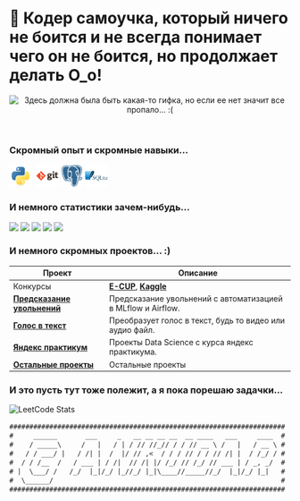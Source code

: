 # 👋 Кодер самоучка, который ничего не боится и не всегда понимает чего он не боится, но продолжает делать О_о!

<div id="header" align="center">
  <img src="https://hackernoon.imgix.net/images/1*-KlOGKrl0EJsPWncAZ6FiQ.gif" width="200" alt="Здесь должна была быть какая-то гифка, но если ее нет значит все пропало... :("/><p>
  <img src="https://komarev.com/ghpvc/?username=Ankudar&style=flat-square&color=blue" alt=""/>
</div>


### Скромный опыт и скромные навыки...

<div>
  <img src="https://github.com/devicons/devicon/blob/master/icons/python/python-original.svg" title="Java" alt="Java" width="40" height="40"/>&nbsp;
  <img src="https://github.com/devicons/devicon/blob/master/icons/git/git-original-wordmark.svg" title="Git" **alt="Git" width="40" height="40"/>
  <img src="https://github.com/devicons/devicon/blob/master/icons/postgresql/postgresql-plain.svg" title="Git" **alt="Git" width="40" height="40"/>
  <img src="https://github.com/devicons/devicon/blob/master/icons/sqlite/sqlite-original-wordmark.svg" title="Git" **alt="Git" width="40" height="40"/>
</div>

### И немного статистики зачем-нибудь...

![](https://github-profile-summary-cards.vercel.app/api/cards/profile-details?username=Ankudar&theme=2077)
![](https://github-profile-summary-cards.vercel.app/api/cards/most-commit-language?username=Ankudar&theme=2077)
![](https://github-profile-summary-cards.vercel.app/api/cards/repos-per-language?username=Ankudar&theme=2077)
![](https://github-profile-summary-cards.vercel.app/api/cards/stats?username=Ankudar&theme=2077)
![](https://github-profile-summary-cards.vercel.app/api/cards/productive-time?username=Ankudar&theme=2077)

### И немного скромных проектов... :)

| Проект                                   | Описание                                                               |
|------------------------------------------|------------------------------------------------------------------------|
| Конкурсы | **[E-CUP](https://github.com/Ankudar/e_cup)**, **[Kaggle](https://github.com/Ankudar/kaggle)**|
| **[Предсказание увольнений](https://github.com/Ankudar/dismissal_predict_v2)** | Предсказание увольнений с автоматизацией в MLflow и Airflow.          |
| **[Голос в текст](https://github.com/Ankudar/whisper_with_ident)**                  | Преобразует голос в текст, будь то видео или аудио файл.                                           |
| **[Яндекс практикум](https://github.com/Ankudar/yandex_practicum_ds)**                  | Проекты Data Science с курса яндекс практикума. |
| **[Остальные проекты](https://github.com/Ankudar?tab=repositories)**                  | Остальные проекты |

### И это пусть тут тоже полежит, а я пока порешаю задачки...
![LeetCode Stats](https://leetcard.jacoblin.cool/Ankudar?theme=dark&font=Mallanna&ext=activity)


<!-- ASCII art -->
```
#####################################################################
#     ______       ___     _   __ __ __ __  __ ____   ___     ____  #
#    / _____\     /   |   / | / // //_// / / // __ \ /   |   / __ \ #
#   / / ___/ |   / /| |  /  |/ // ,<  / / / // / / // /| |  / /_/ / #
#  / / /__  /   / ___ | / /|  // /| |/ /_/ // /_/ // ___ | / _, _/  #
# |  \___/ /   /_/  |_|/_/ |_//_/ |_|\____//_____//_/  |_|/_/ |_|   #
#  \______/                                                         #
#####################################################################
```
<!--
<p align="left"> <a href="https://github.com/ryo-ma/github-profile-trophy"><img src="https://github-profile-trophy.vercel.app/?username=ankudar" alt="ankudar" /></a> </p>
-->
